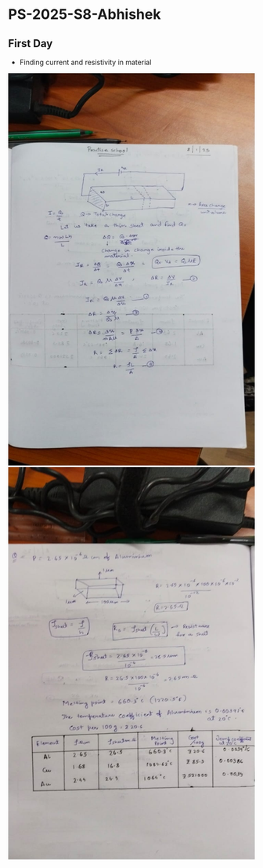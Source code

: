 # PS-2025-S8-Abhishek

## First Day
- Finding current and resistivity in material

<img src="docs/WhatsApp Image 2025-01-09 at 11.28.12_a9e2c784.jpg" alt="Diagram" width="800" height="800">

<img src="docs/WhatsApp Image 2025-01-09 at 11.28.13_4348bef1.jpg" alt="Diagram" width="800" height="800">
